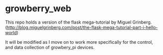 # growberry_web

This repo holds a version of the flask mega-tutorial by  Miguel Grinberg.  (http://blog.miguelgrinberg.com/post/the-flask-mega-tutorial-part-i-hello-world)

It will be modified as I move on to work more specifically for the control, and data collection of growbery_pi devices.
